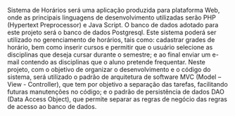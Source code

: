 Sistema de Horários será uma aplicação produzida para plataforma Web, onde as principais linguagens de desenvolvimento utilizadas serão PHP (Hypertext Preprocessor) e Java Script. O banco de dados adotado para este projeto será o banco de dados Postgresql.
Este sistema poderá ser utilizado no gerenciamento de horários, tais como: cadastrar grades de horário, bem como inserir cursos e permitir que o usuário selecione as disciplinas que deseja cursar durante o semestre; e ao final enviar um e-mail contendo as disciplinas que o aluno pretende frequentar.
Neste projeto, com o objetivo de organizar o desenvolvimento e o código do sistema, será utilizado o padrão de arquitetura de software MVC (Model – View - Controller), que tem por objetivo a separação das tarefas, facilitando futuras manutenções no código; e o padrão de persistência de dados DAO (Data Access Object), que permite separar as regras de negócio das regras de acesso ao banco de dados.

